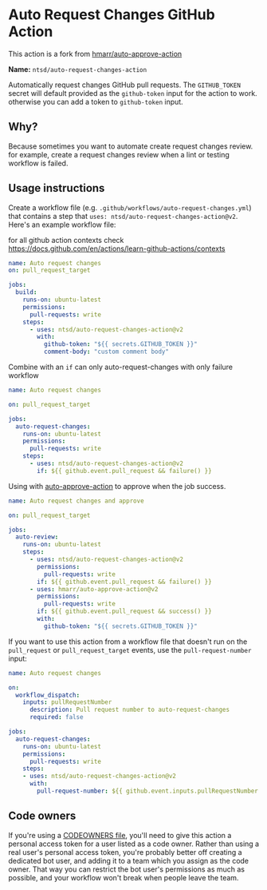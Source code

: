 # Auto Request Changes GitHub Action

This action is a fork from [hmarr/auto-approve-action](https://github.com/hmarr/auto-approve-action)

**Name:** `ntsd/auto-request-changes-action`

Automatically request changes GitHub pull requests. The `GITHUB_TOKEN` secret will default provided as the `github-token` input for the action to work. otherwise you can add a token to `github-token` input.

## Why?

Because sometimes you want to automate create request changes review. for example, create a request changes review when a lint or testing workflow is failed.

## Usage instructions

Create a workflow file (e.g. `.github/workflows/auto-request-changes.yml`) that contains a step that `uses: ntsd/auto-request-changes-action@v2`. Here's an example workflow file:

for all github action contexts check <https://docs.github.com/en/actions/learn-github-actions/contexts>

```yaml
name: Auto request changes
on: pull_request_target

jobs:
  build:
    runs-on: ubuntu-latest
    permissions:
      pull-requests: write
    steps:
      - uses: ntsd/auto-request-changes-action@v2
        with:
          github-token: "${{ secrets.GITHUB_TOKEN }}"
          comment-body: "custom comment body"
```

Combine with an `if` can only auto-request-changes with only failure workflow

```yaml
name: Auto request changes

on: pull_request_target

jobs:
  auto-request-changes:
    runs-on: ubuntu-latest
    permissions:
      pull-requests: write
    steps:
      - uses: ntsd/auto-request-changes-action@v2
        if: ${{ github.event.pull_request && failure() }}
```

Using with [auto-approve-action](https://github.com/hmarr/auto-approve-action) to approve when the job success.

```yaml
name: Auto request changes and approve

on: pull_request_target

jobs:
  auto-review:
    runs-on: ubuntu-latest
    steps:
      - uses: ntsd/auto-request-changes-action@v2
        permissions:
          pull-requests: write
        if: ${{ github.event.pull_request && failure() }}
      - uses: hmarr/auto-approve-action@v2
        permissions:
          pull-requests: write
        if: ${{ github.event.pull_request && success() }}
        with:
          github-token: "${{ secrets.GITHUB_TOKEN }}"
```

If you want to use this action from a workflow file that doesn't run on the `pull_request` or `pull_request_target` events, use the `pull-request-number` input:

```yaml
name: Auto request changes

on:
  workflow_dispatch:
    inputs: pullRequestNumber
      description: Pull request number to auto-request-changes
      required: false

jobs:
  auto-request-changes:
    runs-on: ubuntu-latest
    permissions:
      pull-requests: write
    steps:
    - uses: ntsd/auto-request-changes-action@v2
      with:
        pull-request-number: ${{ github.event.inputs.pullRequestNumber }}
```

## Code owners

If you're using a [CODEOWNERS file](https://docs.github.com/en/github/creating-cloning-and-archiving-repositories/about-code-owners), you'll need to give this action a personal access token for a user listed as a code owner. Rather than using a real user's personal access token, you're probably better off creating a dedicated bot user, and adding it to a team which you assign as the code owner. That way you can restrict the bot user's permissions as much as possible, and your workflow won't break when people leave the team.
